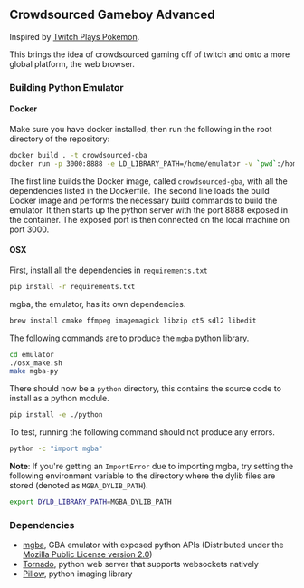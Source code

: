 ## Crowdsourced Gameboy Advanced

Inspired by [Twitch Plays Pokemon](https://www.twitch.tv/twitchplayspokemon).

This brings the idea of crowdsourced gaming off of twitch and onto a more global platform, the web browser.

### Building Python Emulator

#### Docker

Make sure you have docker installed, then run the following in the root directory of the repository:
```bash
docker build . -t crowdsourced-gba
docker run -p 3000:8888 -e LD_LIBRARY_PATH=/home/emulator -v `pwd`:/home crowdsourced-gba
```

The first line builds the Docker image, called `crowdsourced-gba`, with all the dependencies listed in the Dockerfile.
The second line loads the build Docker image and performs the necessary build commands to build the emulator. It then starts up the python server with the port 8888 exposed in the container. The exposed port is then connected on the local machine on port 3000.

#### OSX

First, install all the dependencies in `requirements.txt`

```bash
pip install -r requirements.txt
```

mgba, the emulator, has its own dependencies.
```bash
brew install cmake ffmpeg imagemagick libzip qt5 sdl2 libedit
```

The following commands are to produce the `mgba` python library.
```bash
cd emulator
./osx_make.sh
make mgba-py
```

There should now be a `python` directory, this contains the source code to install as a python module.
```bash
pip install -e ./python
```

To test, running the following command should not produce any errors.

```bash
python -c "import mgba"
```

__Note__: If you're getting an `ImportError` due to importing mgba, try setting the following environment variable to the directory where the dylib files are stored (denoted as `MGBA_DYLIB_PATH`).

```bash
export DYLD_LIBRARY_PATH=MGBA_DYLIB_PATH
```

### Dependencies

- [mgba](https://github.com/mgba-emu/mgba), GBA emulator with exposed python APIs (Distributed under the [Mozilla Public License version 2.0](https://www.mozilla.org/en-US/MPL/2.0/))
- [Tornado](https://github.com/tornadoweb/tornado), python web server that supports websockets natively
- [Pillow](https://github.com/python-pillow/Pillow), python imaging library

